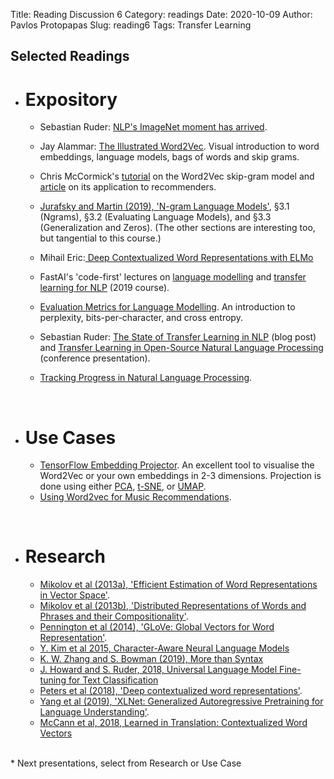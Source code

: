 Title: Reading Discussion 6
Category: readings
Date: 2020-10-09
Author: Pavlos Protopapas
Slug: reading6
Tags: Transfer Learning


## Selected Readings
- # Expository
	- Sebastian Ruder: [NLP's ImageNet moment has arrived](https://thegradient.pub/nlp-imagenet/).
	- Jay Alammar: [The Illustrated Word2Vec](http://jalammar.github.io/illustrated-word2vec/). Visual introduction to word embeddings, language models, bags of words and skip grams.
    - Chris McCormick's [tutorial](http://mccormickml.com/2016/04/19/word2vec-tutorial-the-skip-gram-model/) on the Word2Vec skip-gram model and [article](http://mccormickml.com/2018/06/15/applying-word2vec-to-recommenders-and-advertising/) on its application to recommenders.
    - [Jurafsky and Martin (2019), 'N-gram Language Models'](https://web.stanford.edu/~jurafsky/slp3/3.pdf), §3.1 (Ngrams), §3.2 (Evaluating Language Models), and §3.3 (Generalization and Zeros). (The other sections are interesting too, but tangential to this course.)

	- Mihail Eric:[ Deep Contextualized Word Representations with ELMo](https://www.mihaileric.com/posts/deep-contextualized-word-representations-elmo)

    - FastAI's 'code-first' lectures on [language modelling](https://www.youtube.com/watch?v=PNNHaQUQqW8&list=PLtmWHNX-gukKocXQOkQjuVxglSDYWsSh9) and [transfer learning for NLP](https://www.youtube.com/watch?v=5gCQvuznKn0&list=PLtmWHNX-gukKocXQOkQjuVxglSDYWsSh9) (2019 course).
    - [Evaluation Metrics for Language Modelling](https://thegradient.pub/understanding-evaluation-metrics-for-language-models/). An introduction to perplexity, bits-per-character, and cross entropy.
    - Sebastian Ruder: [The State of Transfer Learning in NLP](https://ruder.io/state-of-transfer-learning-in-nlp/) (blog post) and [Transfer Learning in Open-Source Natural Language Processing](https://www.youtube.com/watch?v=hNPwRPg9BrQ&list=PLBmcuObd5An4UC6jvK_-eSl6jCvP1gwXc) (conference presentation).
    - [Tracking Progress in Natural Language Processing](https://nlpprogress.com/).

<br>

- # Use Cases
    - [TensorFlow Embedding Projector](https://projector.tensorflow.org/). An excellent tool to visualise the Word2Vec or your own embeddings in 2-3 dimensions. Projection is done using either [PCA](https://github.com/cs109/2015/blob/master/Lectures/09-ClassificationPCA.pdf), [t-SNE](https://www.jmlr.org/papers/volume9/vandermaaten08a/vandermaaten08a.pdf), or [UMAP](https://pair-code.github.io/understanding-umap/).
    - [Using Word2vec for Music Recommendations](https://towardsdatascience.com/using-word2vec-for-music-recommendations-bb9649ac2484).

<br> 

- # Research
    - [Mikolov et al (2013a), 'Efficient Estimation of Word Representations in Vector Space'](https://arxiv.org/abs/1301.3781).  
    - [Mikolov et al (2013b), 'Distributed Representations of Words and Phrases and their Compositionality'](https://arxiv.org/abs/1310.4546).  
    - [Pennington et al (2014), 'GLoVe: Global Vectors for Word Representation'](https://nlp.stanford.edu/projects/glove/). 
    - [Y. Kim et al 2015, Character-Aware Neural Language Models](https://arxiv.org/pdf/1508.06615.pdf)
    - [K. W. Zhang and S. Bowman (2019), More than Syntax](https://arxiv.org/abs/1809.10040)
	- [J. Howard and S. Ruder, 2018, Universal Language Model Fine-tuning for Text Classification](https://arxiv.org/pdf/1801.06146.pdf)
    - [Peters et al (2018), 'Deep contextualized word representations'](https://arxiv.org/abs/1802.05365). 
    - [Yang et al (2019), 'XLNet: Generalized Autoregressive Pretraining for Language Understanding'](https://arxiv.org/abs/1906.08237).     
    - [McCann et al, 2018, Learned in Translation: Contextualized Word Vectors](https://arxiv.org/pdf/1708.00107.pdf)


<br>
* Next presentations, select from Research or Use Case